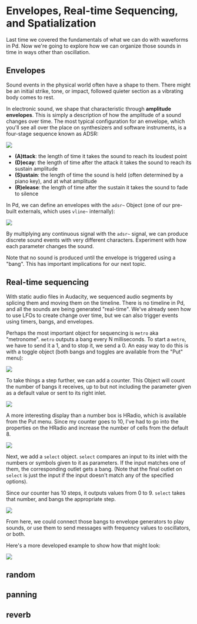 # Envelopes, Real-time Sequencing, and Spatialization

Last time we covered the fundamentals of what we can do with waveforms in Pd. Now we're going to explore how we can organize those sounds in time in ways other than oscillation.

## Envelopes

Sound events in the physical world often have a shape to them. There might be an initial strike, tone, or impact, followed quieter section as a vibrating body comes to rest.

In electronic sound, we shape that characteristic through **amplitude envelopes**. This is simply a description of how the amplitude of a sound changes over time. The most typical configuration for an envelope, which you'll see all over the place on synthesizers and software instruments, is a four-stage sequence known as ADSR:

![](media/07_01_adsr.png)

- **(A)ttack**: the length of time it takes the sound to reach its loudest point
- **(D)ecay**: the length of time after the attack it takes the sound to reach its sustain amplitude
- **(S)ustain**: the length of time the sound is held (often determined by a piano key), and at what amplitude
- **(R)elease**: the length of time after the sustain it takes the sound to fade to silence

In Pd, we can define an envelopes with the `adsr~` Object (one of our pre-built externals, which uses `vline~` internally):

![](media/07_02_adsr_object.png)

By multiplying any continuous signal with the `adsr~` signal, we can produce discrete sound events with very different characters. Experiment with how each parameter changes the sound.

Note that no sound is produced until the envelope is triggered using a "bang". This has important implications for our next topic.

## Real-time sequencing

With static audio files in Audacity, we sequenced audio segments by splicing them and moving them on the timeline. There is no timeline in Pd, and all the sounds are being generated "real-time". We've already seen how to use LFOs to create change over time, but we can also trigger events using timers, bangs, and envelopes.

Perhaps the most important object for sequencing is `metro` aka "metronome". `metro` outputs a bang every N milliseconds. To start a `metro`, we have to send it a 1, and to stop it, we send a 0. An easy way to do this is with a toggle object (both bangs and toggles are available from the "Put" menu):

![](media/07_03_metro_.png)

To take things a step further, we can add a counter. This Object will count the number of bangs it receives, up to but not including the parameter given as a default value or sent to its right inlet.

![](media/07_04_counter_.png)

A more interesting display than a number box is HRadio, which is available from the Put menu. Since my counter goes to 10, I've had to go into the properties on the HRadio and increase the number of cells from the default 8.

![](media/07_05_radios.png)

Next, we add a `select` object. `select` compares an input to its inlet with the numbers or symbols given to it as parameters. If the input matches one of them, the corresponding outlet gets a bang. (Note that the final outlet on `select` is just the input if the input doesn't match any of the specified options).

Since our counter has 10 steps, it outputs values from 0 to 9. `select` takes that number, and bangs the appropriate step.

![](media/07_06_sequencer.png)

From here, we could connect those bangs to envelope generators to play sounds, or use them to send messages with frequency values to oscillators, or both.

Here's a more developed example to show how that might look:

![](media/07_07_sequencer_2_.png)


## random

## panning

## reverb

